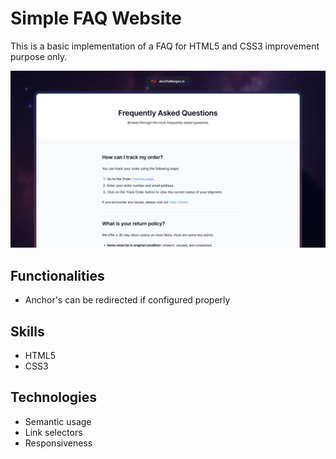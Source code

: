 # Simple FAQ Website
This is a basic implementation of a FAQ for HTML5 and CSS3 improvement purpose only.

![thumbnail.jpg](https://github.com/Caiky-Souza/simple-faq-website/blob/master/thumbnail.jpg)
## Functionalities
- Anchor's can be redirected if configured properly

## Skills
- HTML5
- CSS3

## Technologies
- Semantic usage
- Link selectors
- Responsiveness


